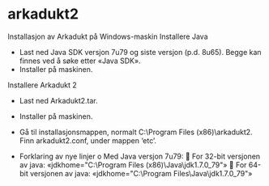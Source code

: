 # arkadukt2
Installasjon av Arkadukt på Windows-maskin
Installere Java
-	Last ned Java SDK versjon 7u79 og siste versjon (p.d. 8u65). Begge kan finnes ved å søke etter «Java SDK».
-	Installer på maskinen.

Installere Arkadukt 2
-	Last ned Arkadukt2.tar.
-	Installer på maskinen.
-	Gå til installasjonsmappen, normalt C:\Program Files (x86)\arkadukt2. Finn arkadukt2.conf, under mappen ‘etc’.
 
-	Forklaring av nye linjer
o	Med Java versjon 7u79:
	For 32-bit versjonen av java: «jdkhome="C:\Program Files (x86)\Java\jdk1.7.0_79"»
	For 64-bit versjonen av java: «jdkhome="C:\Program Files\Java\jdk1.7.0_79"»
